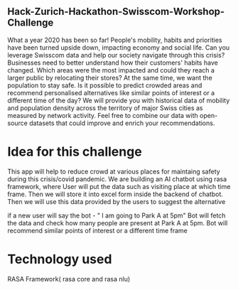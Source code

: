 ## Hack-Zurich-Hackathon-Swisscom-Workshop-Challenge

What a year 2020 has been so far! People's mobility, habits and priorities have been turned upside down, impacting economy and social life. 
 Can you leverage Swisscom data and help our society navigate through this crisis? Businesses need to better understand how their customers' habits have changed. 
 Which areas were the most impacted and could they reach a larger public by relocating their stores? At the same time, we want the population to stay safe. 
 Is it possible to predict crowded areas and recommend personalised alternatives like similar points of interest or a different time of the day? 
 We will provide you with historical data of mobility and population density across the territory of major Swiss cities as measured by network activity. 
Feel free to combine our data with open-source datasets that could improve and enrich your recommendations.

# Idea for this challenge
This app will help to reduce crowd at various places for maintaing safety during this crisis/covid pandemic. 
We are building an AI chatbot using rasa framework, where  User will put the data such as visiting place at which time frame. Then we will store it into excel form inside the backend of
chatbot. Then we will use this data provided by the users to suggest the alternative 
 
 if a new user will say the bot  - " I am going to Park A at 5pm"
 Bot  will fetch the data and check how many people are present at Park A at 5pm.
 Bot will recommend similar points of interest or a different time frame


# Technology used

RASA Framework( rasa core and rasa nlu)
